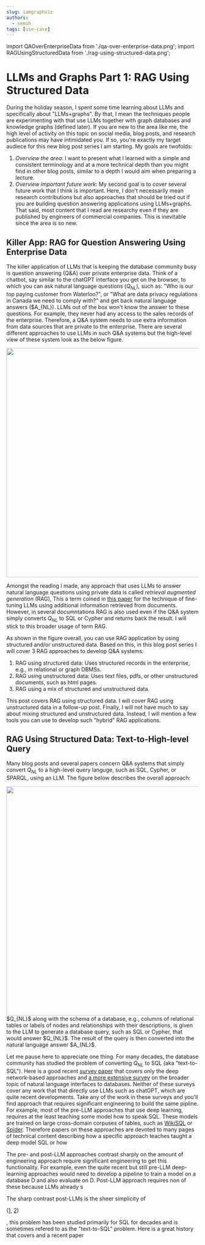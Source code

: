 ```yaml
---
slug: iamgraphviz
authors: 
  - semih
tags: [use-case]
---
```


import QAOverEnterpriseData from './qa-over-enterprise-data.png';
import RAGUsingStructuredData from './rag-using-structured-data.png';

# LLMs and Graphs Part 1: RAG Using Structured Data 

During the holiday season, I spent some time learning about
LLMs and specifically about "LLMs+graphs". By that, I mean the techniques people are 
experimenting with that use LLMs together with graph databases and knowledge graphs (defined later). 
If you are new to the area like me, the high level of activity on this topic on social
media, blog posts, and research publications may have intimidated you. 
If so, you're exactly my target audiece for this new blog post series I am starting. 
My goals are twofolds: 
1. *Overview the area*: I want to present what I learned with a simple and consistent terminology and at
a more technical depth than you might find in other blog posts, similar to a depth I would aim when preparing a lecture.
2. *Overview important future work*: My second goal is to cover several future work that
I think is important. Here, I don't necessarily mean research contributions
but also approaches that should be tried out if you are building question answering applications using LLMs+graphs.
That said, most content that I read
are researchy even if they are published by engineers of commercial companies. This is inevitable since the area is so new.

## Killer App: RAG for Question Answering Using Enterprise Data
The killer application of LLMs that is keeping the database community busy
is question answering (Q&A) over private enterprise data. Think of a chatbot,
say similar to the chatGPT interface you get on the browser, to which you 
can ask natural language questions ($Q_{NL}$), such as: "Who is our top paying customer from Waterloo?",
or "What are data privacy regulations in Canada we need to comply with?"
and get back natural language answers ($A_{NL}).
LLMs out of the box won't know the answer to these questions. For example,
they never had any access to the sales records of the enterprise. 
Therefore, a Q&A system needs to use 
extra information from data sources that are private to the enterprise.
There are several different approaches to use LLMs in such Q&A systems but
the high-level view of these system look as the below figure. 

<div class="img-center">
<img src={QAOverEnterpriseData} width="600"/>
</div>

Amongst the reading I made, any approach that uses LLMs to answer
natural language questions using private data is called *retrieval augmented generation* (RAG),
This a term coined in [this paper](https://arxiv.org/pdf/2005.11401.pdf) for the technique of
fine-tuning LLMs using additional information retrieved from documents. However, in several
documntations RAG is also used even if the Q&A system simply converts $Q_{NL}$ to
SQL or Cypher and returns back the result. I will stick to this broader usage of term RAG.

As shown in the figure overall, you can use RAG application by using structured and/or unstructured
data. Based on this, in this blog post series I will cover 3 RAG approaches to develop Q&A systems:
1. RAG using structured data: Uses structured records in the enterprise, e.g.,
in relational or graph DBMSs. 
2. RAG using unstructured data: Uses text files, pdfs, or other unstructured documents, such as html pages.
3. RAG using a mix of structured and unstructured data.

This post covers RAG using structured data. I will cover RAG using unstructured data in a follow-up post. Finally, I will not
have much to say about mixing structured and unstructured data. Instead, I will mention a few tools
you can use to develop such "hybrid" RAG applications.

## RAG Using Structured Data: Text-to-High-level Query
Many blog posts and several papers concern Q&A systems that simply convert
$Q_{NL}$ to a high-level query languge, such as SQL, Cypher, or SPARQL, using an LLM.
The figure below describes the overall approach:

<div class="img-center">
<img src={RAGUsingStructuredData} width="600"/>
</div>
$Q_{NL}$ along with the schema of a database, e.g., columns of relational tables
or labels of nodes and relationships with their descriptions, is given
to the LLM to generate a database query, such as SQL or Cypher, that would answer $Q_{NL}$. 
The result of the query is then converted into the natural language answer $A_{NL}$.

Let me pause here to appreciate one thing. For many decades, the database community has studied the problem
of converting $Q_{NL}$ to SQL (aka "text-to-SQL"). Here is a good recent [survey paper](https://link.springer.com/article/10.1007/s00778-022-00776-8)
that covers only the deep network-based approaches and [a more extensive survey](https://www.nowpublishers.com/article/Details/DBS-078)
on the broader topic of natural language interfaces to databases.
Neither of these surveys cover any work that that directly use LLMs such as chatGPT, 
which are quite recent developments. Take any of the work in these surveys and 
you'll find approach that requires significant engineering to build the same pipline. 
For example, most of the pre-LLM approaches that use deep learning, requires
at the least teaching some model how to speak SQL. These models are trained on large cross-domain 
corpuses of tables, such as [WikiSQL](https://arxiv.org/abs/1709.00103) or [Spider](https://github.com/taoyds/spider).
Therefore papers on these approaches are devoted to many pages of technical content describing how 
a specific approach teaches taught a deep model SQL or how 

The pre- and post-LLM approaches contrast sharply on the amount of
engineering 
approach require significant engineering to get this
functionality. For example, even the quite recent but still pre-LLM deep-learning approaches would 
need to develop a pipeline to train a model on a database D and also evaluate on D. Post-LLM approach
requires non of these because LLMs already s 

The sharp contrast post-LLMs is the sheer simplicity of 

([1](https://arxiv.org/pdf/2204.00498.pdf), [2](https://arxiv.org/pdf/2311.07509.pdf))

, this problem has been studied primarily for SQL for decades
and is sometimes refered to as the "text-to-SQL" problem. Here is a great history
that covers and a recent paper 



